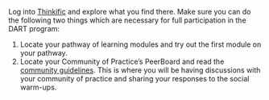 Log into [Thinkific](https://dart-program.thinkific.com/) and explore what you find there. Make sure you can do the following two things which are necessary for full participation in the DART program:
<ol>
<li> Locate your pathway of learning modules and try out the first module on your pathway.</li>
<li> Locate your Community of Practice’s PeerBoard and read the <a href=https://dart-program.thinkific.com/pages/communities-of-practice?path=post--1501091728>community guidelines</a>. This is where you will be having discussions with your community of practice and sharing your responses to the social warm-ups.
</li>
</ol>
